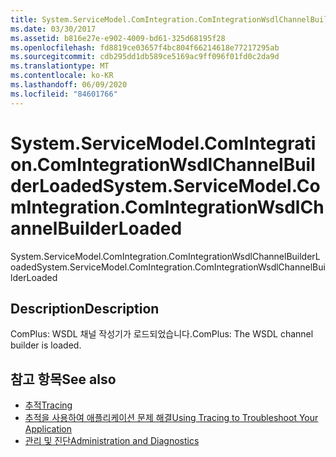```yaml
---
title: System.ServiceModel.ComIntegration.ComIntegrationWsdlChannelBuilderLoaded
ms.date: 03/30/2017
ms.assetid: b816e27e-e902-4009-bd61-325d68195f28
ms.openlocfilehash: fd8819ce03657f4bc804f66214618e77217295ab
ms.sourcegitcommit: cdb295dd1db589ce5169ac9ff096f01fd0c2da9d
ms.translationtype: MT
ms.contentlocale: ko-KR
ms.lasthandoff: 06/09/2020
ms.locfileid: "84601766"
---
```

# <a name="systemservicemodelcomintegrationcomintegrationwsdlchannelbuilderloaded"></a><span data-ttu-id="343a2-102">System.ServiceModel.ComIntegration.ComIntegrationWsdlChannelBuilderLoaded</span><span class="sxs-lookup"><span data-stu-id="343a2-102">System.ServiceModel.ComIntegration.ComIntegrationWsdlChannelBuilderLoaded</span></span>
<span data-ttu-id="343a2-103">System.ServiceModel.ComIntegration.ComIntegrationWsdlChannelBuilderLoaded</span><span class="sxs-lookup"><span data-stu-id="343a2-103">System.ServiceModel.ComIntegration.ComIntegrationWsdlChannelBuilderLoaded</span></span>  
  
## <a name="description"></a><span data-ttu-id="343a2-104">Description</span><span class="sxs-lookup"><span data-stu-id="343a2-104">Description</span></span>  
 <span data-ttu-id="343a2-105">ComPlus: WSDL 채널 작성기가 로드되었습니다.</span><span class="sxs-lookup"><span data-stu-id="343a2-105">ComPlus: The WSDL channel builder is loaded.</span></span>  
  
## <a name="see-also"></a><span data-ttu-id="343a2-106">참고 항목</span><span class="sxs-lookup"><span data-stu-id="343a2-106">See also</span></span>

- [<span data-ttu-id="343a2-107">추적</span><span class="sxs-lookup"><span data-stu-id="343a2-107">Tracing</span></span>](index.md)
- [<span data-ttu-id="343a2-108">추적을 사용하여 애플리케이션 문제 해결</span><span class="sxs-lookup"><span data-stu-id="343a2-108">Using Tracing to Troubleshoot Your Application</span></span>](using-tracing-to-troubleshoot-your-application.md)
- [<span data-ttu-id="343a2-109">관리 및 진단</span><span class="sxs-lookup"><span data-stu-id="343a2-109">Administration and Diagnostics</span></span>](../index.md)
